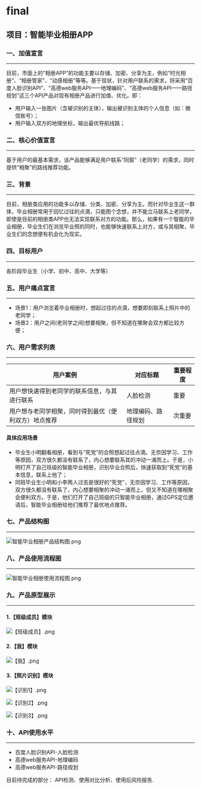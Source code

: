 # final
##  项目：智能毕业相册APP

### 一、加值宣言
*** 
目前，市面上的“相册APP”的功能主要以存储、加密、分享为主，例如“时光相册”、“相册管家”、“动感相册”等等。基于现状，针对用户联系的需求，将采用“百度人脸识别API”、“高德web服务API——地理编码”、“高德web服务API——路径规划”这三个API产品对现有相册产品进行加值、优化。即：
- 用户输入一张图片（含被识别的主体），输出被识别主体的个人信息（如：微信账号）；
- 用户输入双方的地理坐标，输出最优导航线路；



### 二、核心价值宣言
***
基于用户的最基本需求，该产品能够满足用户联系“同窗”（老同学）的需求，同时提供“相聚”的路线推荐功能。

### 三、背景
***
目前，相册类应用的功能多以存储、分类、加密、分享为主。而针对毕业生这一群体，毕业相册常用于回忆过往的点滴，只能图个念想，并不能立马联系上老同学，即使是目前的相册类APP也无法实现联系对方的功能。那么，如果有一个智能的毕业相册，毕业生们在浏览毕业照的同时，也能够快速联系上对方，或与其相聚，毕业生们的念想便有机会化为现实。
### 四、目标用户
***
各阶段毕业生（小学、初中、高中、大学等）

### 五、用户痛点宣言
***
- 场景1：用户浏览着毕业相册时，想起过往的点滴，想要即刻联系上照片中的老同学；
- 场景2：用户之间(老同学之间)想要相聚，但不知道在哪聚会双方都比较方便；

### 六、用户需求列表
***
用户案例 | 对应标题 |  重要程度
-|-|-
用户想快速得到老同学的联系信息，与其进行联系 | 人脸检测 | 重要 |
用户想与老同学相聚，同时得到最优（便利双方）地点推荐 | 地理编码、路径规划 | 次重要|

#### 具体应用场景
- 毕业生小明翻看相册，看到与“死党”的合照想起过往点滴。无奈因学习、工作等原因，双方很久都没有联系了，内心想要联系其的冲动一涌而上。于是，小明打开了自己班级的智能毕业相册，识别毕业合照后，快速获取到“死党”的基本信息，联系上他了；
- 同班毕业生小明和小李两人过去是很好的“死党”，无奈因学习、工作等原因，双方很久都没有联系了，内心想要相聚的冲动一涌而上，但又不知道在哪相聚会便利双方。于是，他们打开了自己班级的只智能毕业相册，通过GPS定位邀请后，智能毕业相册给他们推荐了最优地点推荐。

### 七、产品结构图
***
![智能毕业相册产品结构图.png](https://upload-images.jianshu.io/upload_images/9455181-39af9d5670fc0ab2.png?imageMogr2/auto-orient/strip%7CimageView2/2/w/1240)

### 八、产品使用流程图
***
![智能毕业相册使用流程图.png](https://upload-images.jianshu.io/upload_images/9455181-b9f5398479ee0459.png?imageMogr2/auto-orient/strip%7CimageView2/2/w/1240)

### 九、产品原型展示
***
#### 1.【班级成员】模块
![【班级成员】.png](https://upload-images.jianshu.io/upload_images/9455181-532b337e2e6dfa02.png?imageMogr2/auto-orient/strip%7CimageView2/2/w/1240)

#### 2.【我】模块
![【我】.png](https://upload-images.jianshu.io/upload_images/9455181-e8a099ce7e7b5027.png?imageMogr2/auto-orient/strip%7CimageView2/2/w/1240)

#### 3.【照片识别】模块

![【识别1】.png](https://upload-images.jianshu.io/upload_images/9455181-3f82a2b7432aca46.png?imageMogr2/auto-orient/strip%7CimageView2/2/w/1240)

![【识别2】.png](https://upload-images.jianshu.io/upload_images/9455181-929bfab4457ebf0c.png?imageMogr2/auto-orient/strip%7CimageView2/2/w/1240)

![【识别3】.png](https://upload-images.jianshu.io/upload_images/9455181-0c53dcc2b0e9fd01.png?imageMogr2/auto-orient/strip%7CimageView2/2/w/1240)


### 十、API使用水平
***
- 百度人脸识别API-人脸检测
- 高德web服务API-地理编码
- 高德web服务API-路径规划

目前待完成的部分： API检测、使用对比分析、使用后风险报告.
